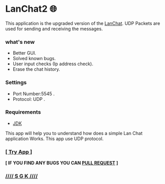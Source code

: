 # LanChat2 :globe_with_meridians:
This application is the upgraded version of the [LanChat](https://github.com/0xpulsar/LanChat). UDP Packets are used for sending and receiving the messages.

### what's new
* Better GUI.
* Solved known bugs.
* User input checks (Ip address check).
* Erase the chat history.

### Settings
* Port Number:5545 .
* Protocol: UDP .
### Requirements
* [JDK](http://www.oracle.com/technetwork/java/javase/downloads/jdk8-downloads-2133151.html)


This app will help you to understand how does a simple Lan Chat application Works. This app use UDP protocol.
### [[ Try App ]](https://github.com/0xpulsar/LanChat2/raw/master/LanChat.jar)
**[ IF YOU FIND ANY BUGS YOU CAN [PULL REQUEST](https://github.com/0xpulsar/LanChat2/pulls) ]**
### [//// S G K ////](http://sgkcreations.blogspot.in)
